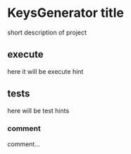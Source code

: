 # KeysGenerator title
short description of project
## execute
here it will be execute hint
## tests
here will be test hints
### comment 
comment...
